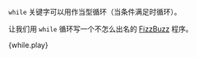 `while` 关键字可以用作当型循环（当条件满足时循环）。

让我们用 `while` 循环写一个不怎么出名的 [FizzBuzz][fizzbuzz] 程序。

{while.play}

[fizzbuzz]: http://en.wikipedia.org/wiki/Fizz_buzz
